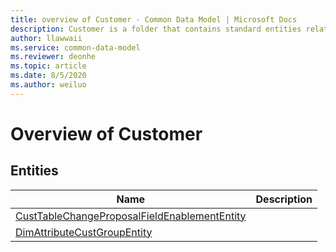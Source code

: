 ```yaml
---
title: overview of Customer - Common Data Model | Microsoft Docs
description: Customer is a folder that contains standard entities related to the Common Data Model.
author: llawwaii
ms.service: common-data-model
ms.reviewer: deonhe
ms.topic: article
ms.date: 8/5/2020
ms.author: weiluo
---
```


# Overview of Customer


## Entities

|Name|Description|
|---|---|
|[CustTableChangeProposalFieldEnablementEntity](CustTableChangeProposalFieldEnablementEntity.md)||
|[DimAttributeCustGroupEntity](DimAttributeCustGroupEntity.md)||
